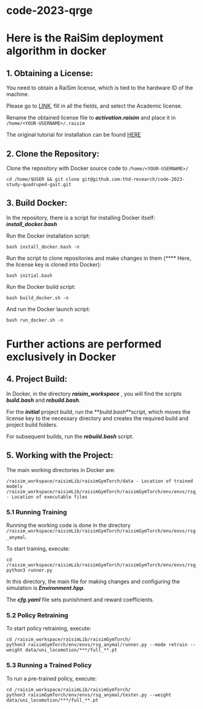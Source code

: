# code-2023-qrge


# Here is the RaiSim deployment algorithm in docker

## 1. Obtaining a License:

You need to obtain a RaiSim license, which is tied to the hardware ID of the machine.

Please go to [LINK](https://docs.google.com/forms/d/e/1FAIpQLSc1FjnRj4BV9xSTgrrRH-GMDsio_Um4DmD0Yt12MLNAFKm12Q/viewform), fill in all the fields, and select the Academic license.

Rename the obtained license file to **_activation.raisim_** and place it in `/home/<YOUR-USERNAME>/.raisim`

The original tutorial for installation can be found [HERE](https://raisim.com/sections/Installation.html)


## 2. Clone the Repository:

Clone the repository with Docker source code to `/home/<YOUR-USERNAME>/`
```
cd /home/$USER && git clone git@github.com:thd-research/code-2023-study-quadruped-gait.git
```
## 3. Build Docker:

In the repository, there is a script for installing Docker itself:  _**install_docker.bash**_

Run the Docker installation script:
```
bash install_docker.bash -n
```
Run the script to clone repositories and make changes in them (**** Here, the license key is cloned into Docker):
```
bash initial.bash
```
Run the Docker build script:
```
bash build_docker.sh -n
```
And run the Docker launch script:
```
bash run_docker.sh -n
```
# Further actions are performed exclusively in Docker


## 4. Project Build:

In Docker, in the directory **_raisim_workspace_** , you will find the scripts **_build.bash_** and _**rebuild.bash**_. 

For the **_initial_** project build, run the **_build.bash_**script, which moves the license key to the necessary directory and creates the required build and project build folders.

For subsequent builds, run the **_rebuild.bash_** script.

## 5. Working with the Project:

The main working directories in Docker are:

```
/raisim_workspace/raisimLib/raisimGymTorch/data - Location of trained models
/raisim_workspace/raisimLib/raisimGymTorch/raisimGymTorch/env/envs/rsg_anymal - Location of executable files
```

### 5.1 Running Training


Running the working code is done in the directory  `/raisim_workspace/raisimLib/raisimGymTorch/raisimGymTorch/env/envs/rsg_anymal`.

To start training, execute:
```
cd /raisim_workspace/raisimLib/raisimGymTorch/raisimGymTorch/env/envs/rsg_anymal
python3 runner.py
```
In this directory, the main file for making changes and configuring the simulation is **_Environment.hpp_**.

The _**cfg.yaml**_ file sets punishment and reward coefficients.

### 5.2 Policy Retraining

To start policy retraining, execute:
```
cd /raisim_workspace/raisimLib/raisimGymTorch/
python3 raisimGymTorch/env/envs/rsg_anymal/runner.py --mode retrain --weight data/uni_locomotion/***/full_**.pt
```

### 5.3 Running a Trained Policy

To run a pre-trained policy, execute:
```
cd /raisim_workspace/raisimLib/raisimGymTorch/
python3 raisimGymTorch/env/envs/rsg_anymal/tester.py --weight data/uni_locomotion/***/full_**.pt
```